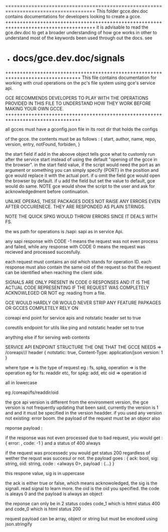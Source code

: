 =====================================================================================
This folder gcce.dev.doc contains documentations for developers looking to create
a gcce.
+++++++++++++++++++++++++++++++++++++++++++++++++++++++++++++++++++++++++++++++++++++
it is advisable to read the gce.dev.doc to get a broader understanding of how gce
works in other to understand most of the keywords been used through out the docs.
see

- # docs/gce.dev.doc/signals

++++++++++++++++++++++++++++++++++++++++++++++++++++++++++++++++++++++++++++++++
This file contains documentation for working with crud operations on the pc's
file system using gce's service api.

GCE RECOMMENDS DEVELOPERS TO PLAY WITH THE OPERATIONS PROVIDED IN THIS FILE
TO UNDERSTAND HOW THEY WORK BEFORE MAKING YOUR OWN GCCE.
++++++++++++++++++++++++++++++++++++++++++++++++++++++++++++++++++++++++++++++++

all gcces must have a gconfig.json file in its root dir that holds the configs

of the gcce. the contents must be as follows : {
start,
author,
name,
repo,
version,
entry,
notFound,
forbiden,
}

the start field if add in the aboove object tells gcce what to customly run
after the service start instead of using the default "opening of the gcce in
the browser".
in the start field value, if the script would need the port as an argument or
something you can simply specify {PORT} in the position and gce would replace
it with the actual port.
if u omit the field gce would open the browser by default. if u add the field
but set the value to default, gce would do same.
NOTE gce would show the script to the user and ask for acknowledgedment before
continuation.

UNLIKE OPERAS, THESE PACKAGES DOES NOT RAISE ANY ERRORS EVEN AFTER OCCURENECE.
THEY ARE RESPONDED AS PLAIN STRINGS.

NOTE THE QUICK SPKG WOULD THROW ERRORS SINCE IT DEALS WITH FS.

the ws path for operations is /sapi: sapi as in service Api.

any sapi response with CODE -1 means the request was not even process and failed,
while any response with CODE 0 means the request was recieved and processed
succesfully.

each request must contains an oid which stands for operation ID. each response must
also contain the same oid of the request so that the request can be identified when
reaching the client side.

SIGNALS ARE ONLY PRESENT IN CODE 0 RESPONSES AND IT IS THE
ACTUAL CODE REPRESENTING IF THE REQUEST WAS COMPLETELY ACKNOWLEGED OR NOT
eg: reading from a file.

GCE WOULD HARDLY OR WOULD NEVER STRIP ANY FEATURE PAPKAGES OR GCCES COMPLETELY RELY ON

coreapi end point for service apis
and notstatic header set to true

coreutils endpoint for utils like ping
and notstatic header set to true

anything else if for serving web contents

SERVICE API ENDPOINT STRUCTURE THE ONE THAT THE GCCE NEEDS =>
/coreapi/<type>/<operation>/<oid>
header {
notstatic: true,
Content-Type: application/json
version: 1
}

where type => is the type of request eg : fs, spkg,
operation => is the operation eg for fs: readdir etc, for spkg: add, etc
oid => operation id

all in lowercase

eg /coreapi/fs/readdir/oid

the gce api version is different from the environment version, the gce version is not frequently updating that been said, currently the version is 1 and and it must be specified in the version headder.
if you used any version not existing: error boom.
the payload of the request must be an objecr also

reponse payload :

if the response was not even processed due to bad request, you would get :
{
error: <message>,
code: -1
}
and a status of 400 always

if the request was processedc you would get status 200 regardless of wether the requst was succesul or not. the payload goes : {
ack: bool,
sig: string,
oid: string,
code : <always 0>,
payload : {...}
}

this respone value, sig is in uppercase

the ack is either true or false, which means acknowoledged, the sig is the signall.
read signal to learn more. the oid is the oid you specified. the code is aleays 0
and the payload is always an object

the reponse can only be in 2 status codes code_1 which is httml status 400
and code_0 which is html status 200

request payload can be array, object or string but must be encdoed using json.stringify
